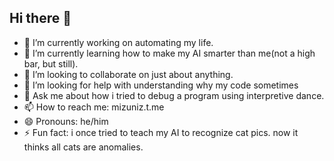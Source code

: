 ## Hi there 👋

- 🔭 I’m currently working on automating my life.
- 🌱 I’m currently learning how to make my AI smarter than me(not a high bar, but still).
- 👯 I’m looking to collaborate on just about anything. 
- 🤔 I’m looking for help with understanding why my code sometimes 
- 💬 Ask me about how i tried to debug a program using interpretive dance.
- 📫 How to reach me: mizuniz.t.me
- 😄 Pronouns: he/him
- ⚡ Fun fact: i once tried to teach my AI to recognize cat pics. now it thinks all cats are anomalies.
